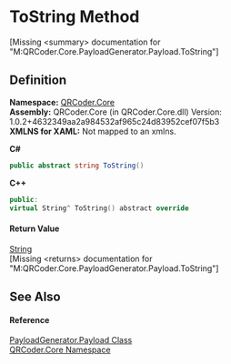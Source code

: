 # ToString Method


\[Missing &lt;summary&gt; documentation for "M:QRCoder.Core.PayloadGenerator.Payload.ToString"\]



## Definition
**Namespace:** <a href="N_QRCoder_Core.md">QRCoder.Core</a>  
**Assembly:** QRCoder.Core (in QRCoder.Core.dll) Version: 1.0.2+4632349aa2a984532af965c24d83952cef07f5b3  
**XMLNS for XAML:** Not mapped to an xmlns.

**C#**
``` C#
public abstract string ToString()
```
**C++**
``` C++
public:
virtual String^ ToString() abstract override
```



#### Return Value
<a href="https://learn.microsoft.com/dotnet/api/system.string" target="_blank" rel="noopener noreferrer">String</a>  
\[Missing &lt;returns&gt; documentation for "M:QRCoder.Core.PayloadGenerator.Payload.ToString"\]

## See Also


#### Reference
<a href="T_QRCoder_Core_PayloadGenerator_Payload.md">PayloadGenerator.Payload Class</a>  
<a href="N_QRCoder_Core.md">QRCoder.Core Namespace</a>  
